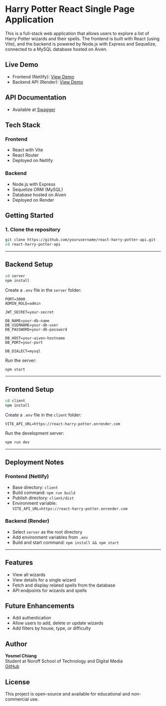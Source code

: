 
# Harry Potter React Single Page Application

This is a full-stack web application that allows users to explore a list of Harry Potter wizards and their spells. The frontend is built with React (using Vite), and the backend is powered by Node.js with Express and Sequelize, connected to a MySQL database hosted on Aiven.

## Live Demo

- Frontend (Netlify): [View Demo](https://bed1-bergen-yc.netlify.app/)
- Backend API (Render): [View Demo](https://react-harry-potter.onrender.com/)

## API Documentation
- Available at [Swagger](https://react-harry-potter.onrender.com/api/v1/docs/)

## Tech Stack

### Frontend
- React with Vite
- React Router
- Deployed on Netlify

### Backend
- Node.js with Express
- Sequelize ORM (MySQL)
- Database hosted on Aiven
- Deployed on Render

## Getting Started

### 1. Clone the repository

```bash
git clone https://github.com/yourusername/react-harry-potter-api.git
cd react-harry-potter-api
```

---

## Backend Setup

```bash
cd server
npm install
```

Create a `.env` file in the `server` folder:

```
PORT=3000
ADMIN_ROLE=admin

JWT_SECRET=your-secret

DB_NAME=your-db-name
DB_USERNAME=your-db-user
DB_PASSWORD=your-db-password

DB_HOST=your-aiven-hostname
DB_PORT=your-port

DB_DIALECT=mysql
```

Run the server:

```bash
npm start
```

---

## Frontend Setup

```bash
cd client
npm install
```

Create a `.env` file in the `client` folder:

```
VITE_API_URL=https://react-harry-potter.onrender.com
```

Run the development server:

```bash
npm run dev
```

---

## Deployment Notes

### Frontend (Netlify)
- Base directory: `client`
- Build command: `npm run build`
- Publish directory: `client/dist`
- Environment variable:  
  `VITE_API_URL=https://react-harry-potter.onrender.com`

### Backend (Render)
- Select `server` as the root directory
- Add environment variables from `.env`
- Build and start command: `npm install && npm start`

---

## Features

- View all wizards
- View details for a single wizard
- Fetch and display related spells from the database
- API endpoints for wizards and spells

## Future Enhancements

- Add authentication
- Allow users to add, delete or update wizards
- Add filters by house, type, or difficulty

## Author

**Yosmel Chiang**  
Student at Noroff School of Technology and Digital Media  
[GitHub](https://github.com/yosmelchiang)

## License

This project is open-source and available for educational and non-commercial use.
